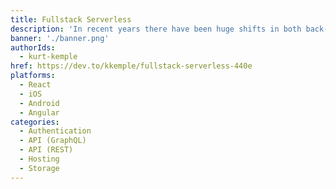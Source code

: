 ```yaml
---
title: Fullstack Serverless
description: 'In recent years there have been huge shifts in both back-end and front-end development.'
banner: './banner.png'
authorIds:
  - kurt-kemple
href: https://dev.to/kkemple/fullstack-serverless-440e
platforms:
  - React
  - iOS
  - Android
  - Angular
categories:
  - Authentication
  - API (GraphQL)
  - API (REST)
  - Hosting
  - Storage
---
```

